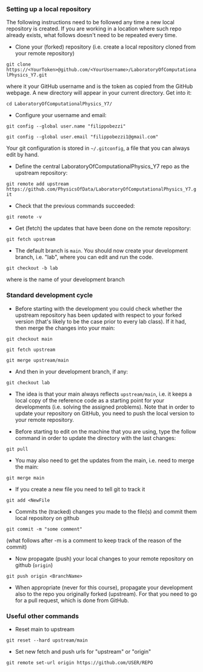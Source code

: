 ### Setting up a local repository

The following instructions need to be followed any time a new local repository is created. If you are working in a location where such repo already exists, what follows doesn't need to be repeated every time.

   * Clone your (forked) repository (i.e. create a local repository cloned from your remote repository)

   `git clone https://<YourToken>@github.com/<YourUsername>/LaboratoryOfComputationalPhysics_Y7.git`

   where <YourUsername> it your GitHub username and <YourToken> is the token as copied from the GitHub webpage. A new directory will appear in your current directory. Get into it:

   `cd LaboratoryOfComputationalPhysics_Y7/`

   * Configure your username and email:

   `git config --global user.name "filippobezzi"`

   `git config --global user.email "filippobezzi1@gmail.com"`

   Your git configuration is stored in `~/.gitconfig`, a file that you can always edit by hand.

   * Define the central LaboratoryOfComputationalPhysics_Y7 repo as the upstream repository:

   `git remote add upstream https://github.com/PhysicsOfData/LaboratoryOfComputationalPhysics_Y7.git`

   * Check that the previous commands succeeded:

   `git remote -v`

   * Get (fetch) the updates that have been done on the remote repository:

   `git fetch upstream`

  * The default branch is `main`. You should now create your development branch, i.e. "lab", where you can edit and run the code. 
    
   `git checkout -b lab`
   
  where <BranchName> is the name of your development branch
    
### Standard development cycle

   * Before starting with the development you could check whether the upstream repository has been updated with respect to your forked version (that's likely to be the case prior to every lab class). If it had, then merge the changes into your main:

   `git checkout main`
   
   `git fetch upstream`

   `git merge upstream/main`
   
   * And then in your development branch, if any:
   
   `git checkout lab`

   * The idea is that your main always reflects `upstream/main`, i.e. it keeps a local copy of the reference code as 
   a starting point for your developments (i.e. solving the assigned problems). Note that in order to update your repository on 
   GitHub, you need to push the local version to your remote repository.

   * Before starting to edit on the machine that you are using, type the follow command in order to update the directory with the last changes:
  
   `git pull`
   
   * You may also need to get the updates from the main, i.e. need to merge the main:

   `git merge main`

   * If you create a new file <NewFile> you need to tell git to track
      it
	  
   `git add <NewFile`
   
   * Commits the (tracked) changes you made to the file(s) and commit
     them local repository on github
	 
   `git commit -m "some comment"`
	 
   (what follows after -m is a comment to keep track of the reason of the commit)

   * Now propagate (push) your local changes to your remote repository
     on github (`origin`)
	 
   `git push origin <BranchName>`
	 
   * When appropriate (never for this course), propagate your development also to the repo you originally forked (upstream). For that you need to go for a pull request, which is done from GitHub. 

### Useful other commands

   * Reset main to upstream

   `git reset --hard upstream/main`

   * Set new fetch and push urls for "upstream" or "origin"  
   
   `git remote set-url origin https://github.com/USER/REPO`


